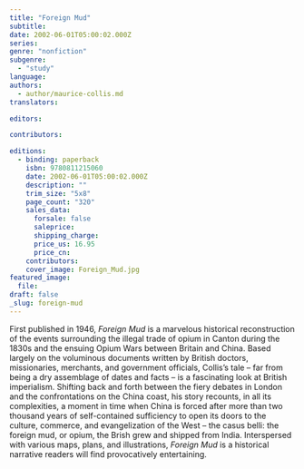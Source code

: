 ```yaml
---
title: "Foreign Mud"
subtitle:
date: 2002-06-01T05:00:02.000Z
series:
genre: "nonfiction"
subgenre:
  - "study"
language:
authors:
  - author/maurice-collis.md
translators:

editors:

contributors:

editions:
  - binding: paperback
    isbn: 9780811215060
    date: 2002-06-01T05:00:02.000Z
    description: ""
    trim_size: "5x8"
    page_count: "320"
    sales_data:
      forsale: false
      saleprice:
      shipping_charge:
      price_us: 16.95
      price_cn:
    contributors:
    cover_image: Foreign_Mud.jpg
featured_image:
  file:
draft: false
_slug: foreign-mud
---
```


First published in 1946, _Foreign Mud_ is a marvelous historical reconstruction of the events surrounding the illegal trade of opium in Canton during the 1830s and the ensuing Opium Wars between Britain and China. Based largely on the voluminous documents written by British doctors, missionaries, merchants, and government officials, Collis’s tale – far from being a dry assemblage of dates and facts – is a fascinating look at British imperialism. Shifting back and forth between the fiery debates in London and the confrontations on the China coast, his story recounts, in all its complexities, a moment in time when China is forced after more than two thousand years of self-contained sufficiency to open its doors to the culture, commerce, and evangelization of the West – the casus belli: the foreign mud, or opium, the Brish grew and shipped from India. Interspersed with various maps, plans, and illustrations, _Foreign Mud_ is a historical narrative readers will find provocatively entertaining.

